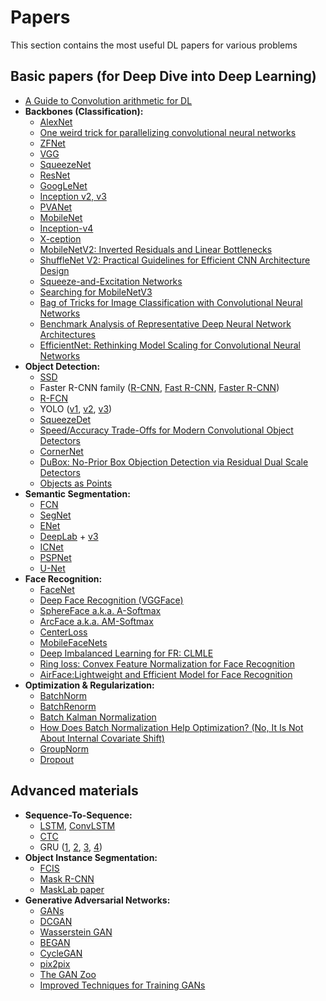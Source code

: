 # Papers
This section contains the most useful DL papers for various problems 

## Basic papers (for Deep Dive into Deep Learning)
* [A Guide to Convolution arithmetic for DL](https://arxiv.org/pdf/1603.07285.pdf)
* **Backbones (Classification):**
  * [AlexNet](https://papers.nips.cc/paper/4824-imagenet-classification-with-deep-convolutional-neural-networks.pdf)
  * [One weird trick for parallelizing convolutional neural networks](https://arxiv.org/pdf/1404.5997.pdf)
  * [ZFNet](https://arxiv.org/pdf/1311.2901.pdf)
  * [VGG](https://arxiv.org/pdf/1409.1556.pdf)
  * [SqueezeNet](https://arxiv.org/pdf/1602.07360.pdf)
  * [ResNet](https://arxiv.org/pdf/1512.03385.pdf)
  * [GoogLeNet](https://arxiv.org/pdf/1409.4842.pdf)
  * [Inception v2, v3](https://arxiv.org/pdf/1512.00567.pdf)
  * [PVANet](https://arxiv.org/pdf/1608.08021.pdf)
  * [MobileNet](https://arxiv.org/pdf/1704.04861.pdf)
  * [Inception-v4](https://static.googleusercontent.com/media/research.google.com/en//pubs/archive/45169.pdf)
  * [X-ception](https://arxiv.org/pdf/1610.02357.pdf)
  * [MobileNetV2: Inverted Residuals and Linear Bottlenecks](https://arxiv.org/pdf/1801.04381.pdf)
  * [ShuffleNet V2: Practical Guidelines for Efficient CNN Architecture Design](https://arxiv.org/pdf/1807.11164.pdf)
  * [Squeeze-and-Excitation Networks](https://arxiv.org/pdf/1709.01507.pdf)
  * [Searching for MobileNetV3](https://arxiv.org/pdf/1905.02244.pdf)
  * [Bag of Tricks for Image Classification with Convolutional Neural Networks](https://arxiv.org/pdf/1812.01187.pdf)
  * [Benchmark Analysis of Representative Deep Neural Network Architectures](https://arxiv.org/pdf/1810.00736.pdf)
  * [EfficientNet: Rethinking Model Scaling for Convolutional Neural Networks](https://arxiv.org/pdf/1905.11946.pdf)
* **Object Detection:**
  * [SSD](https://arxiv.org/pdf/1512.02325.pdf)
  * Faster R-CNN family ([R-CNN](https://arxiv.org/pdf/1311.2524.pdf), [Fast R-CNN](https://arxiv.org/pdf/1504.08083.pdf), [Faster R-CNN](https://arxiv.org/pdf/1506.01497.pdf))
  * [R-FCN](https://arxiv.org/pdf/1605.06409.pdf)
  * YOLO ([v1](https://arxiv.org/pdf/1506.02640.pdf), [v2](https://pjreddie.com/media/files/papers/YOLO9000.pdf), [v3](https://pjreddie.com/media/files/papers/YOLOv3.pdf))
  * [SqueezeDet](https://arxiv.org/pdf/1612.01051.pdf)
  * [Speed/Accuracy Trade-Offs for Modern Convolutional Object Detectors](http://openaccess.thecvf.com/content_cvpr_2017/papers/Huang_SpeedAccuracy_Trade-Offs_for_CVPR_2017_paper.pdf) 
  * [CornerNet](https://arxiv.org/abs/1808.01244)
  * [DuBox: No-Prior Box Objection Detection via Residual Dual Scale Detectors](https://arxiv.org/abs/1904.06883)
  * [Objects as Points](https://arxiv.org/pdf/1904.07850.pdf)
* **Semantic Segmentation:**
  * [FCN](https://www.cv-foundation.org/openaccess/content_cvpr_2015/papers/Long_Fully_Convolutional_Networks_2015_CVPR_paper.pdf)
  * [SegNet](https://arxiv.org/pdf/1511.00561.pdf)
  * [ENet](https://arxiv.org/pdf/1606.02147.pdf)
  * [DeepLab](https://arxiv.org/pdf/1606.00915.pdf) + [v3](https://arxiv.org/pdf/1706.05587.pdf)
  * [ICNet](https://arxiv.org/pdf/1704.08545.pdf)
  * [PSPNet](https://arxiv.org/pdf/1612.01105.pdf)
  * [U-Net](https://arxiv.org/pdf/1505.04597.pdf)
* **Face Recognition:**
  * [FaceNet](https://arxiv.org/pdf/1503.03832.pdf)
  * [Deep Face Recognition (VGGFace)](https://www.robots.ox.ac.uk/~vgg/publications/2015/Parkhi15/parkhi15.pdf)
  * [SphereFace a.k.a. A-Softmax](https://arxiv.org/pdf/1704.08063.pdf)
  * [ArcFace a.k.a. AM-Softmax](https://arxiv.org/pdf/1801.07698.pdf)
  * [CenterLoss](https://ydwen.github.io/papers/WenECCV16.pdf)
  * [MobileFaceNets](https://arxiv.org/pdf/1804.07573.pdf)
  * [Deep Imbalanced Learning for FR: CLMLE](https://arxiv.org/pdf/1806.00194.pdf)
  * [Ring loss: Convex Feature Normalization for Face Recognition](http://openaccess.thecvf.com/content_cvpr_2018/papers/Zheng_Ring_Loss_Convex_CVPR_2018_paper.pdf)
  * [AirFace:Lightweight and Efficient Model for Face Recognition](https://arxiv.org/pdf/1907.12256.pdf)
* **Optimization & Regularization:**
  * [BatchNorm](https://arxiv.org/pdf/1502.03167.pdf)
  * [BatchRenorm](https://arxiv.org/pdf/1702.03275.pdf)
  * [Batch Kalman Normalization](https://arxiv.org/pdf/1802.03133.pdf)
  * [How Does Batch Normalization Help Optimization? (No, It Is Not About Internal Covariate Shift)](https://arxiv.org/pdf/1805.11604.pdf)
  * [GroupNorm](https://arxiv.org/pdf/1803.08494.pdf)
  * [Dropout](https://www.cs.toronto.edu/~hinton/absps/JMLRdropout.pdf)

## Advanced materials
* **Sequence-To-Sequence:**
  * [LSTM](http://www.bioinf.jku.at/publications/older/2604.pdf), [ConvLSTM](https://arxiv.org/pdf/1506.04214.pdf)
  * [CTC](http://www.cs.toronto.edu/%7Egraves/icml_2006.pdf)
  * GRU ([1](https://arxiv.org/pdf/1406.1078v3.pdf), [2](https://arxiv.org/pdf/1412.3555.pdf), [3](https://arxiv.org/pdf/1701.05923.pdf), [4](http://colah.github.io/posts/2015-08-Understanding-LSTMs/))
* **Object Instance Segmentation:**
  * [FCIS](https://arxiv.org/pdf/1611.07709.pdf)
  * [Mask R-CNN](https://arxiv.org/pdf/1703.06870.pdf)
  * [MaskLab paper](https://arxiv.org/pdf/1712.04837.pdf)
* **Generative Adversarial Networks:**
  * [GANs](https://arxiv.org/pdf/1406.2661.pdf)
  * [DCGAN](https://arxiv.org/pdf/1511.06434.pdf)
  * [Wasserstein GAN](https://arxiv.org/pdf/1701.07875.pdf)
  * [BEGAN](https://arxiv.org/pdf/1703.10717.pdf)
  * [CycleGAN](https://arxiv.org/pdf/1703.10593.pdf)
  * [pix2pix](https://arxiv.org/pdf/1611.07004.pdf)
  * [The GAN Zoo](https://github.com/hindupuravinash/the-gan-zoo)
  * [Improved Techniques for Training GANs](https://arxiv.org/pdf/1606.03498.pdf)
